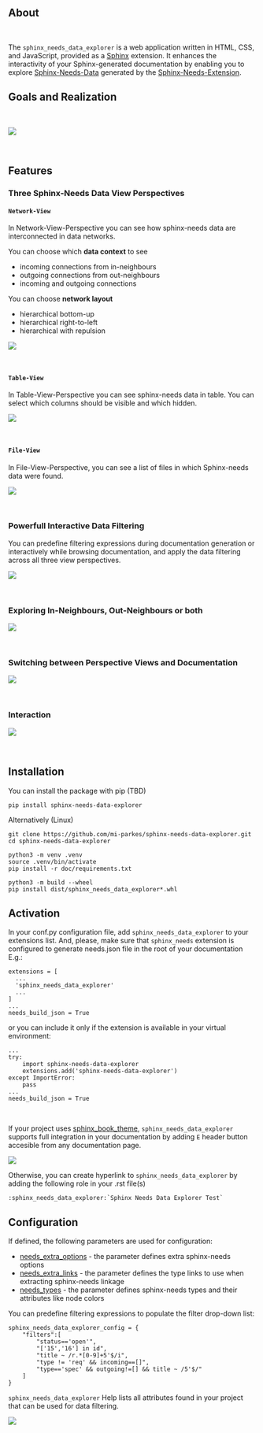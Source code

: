 
## About

<br>

The `sphinx_needs_data_explorer` is a web application written in HTML, CSS, and JavaScript, provided as a [Sphinx](https://www.sphinx-doc.org/en/master/index.html) extension. It enhances the interactivity of your Sphinx-generated documentation by enabling you to explore <a href="needs.json">Sphinx-Needs-Data</a> generated by the [Sphinx-Needs-Extension](https://www.sphinx-needs.com).

## Goals and Realization

<br>

![](doc/source/_static/images/sphinx_needs_data_explorer.svg)

<br>

## Features

### Three Sphinx-Needs Data View Perspectives

#### `Network-View`
In Network-View-Perspective you can see how sphinx-needs data are interconnected in data networks.

You can choose which **data context** to see
- incoming connections from in-neighbours
- outgoing connections from out-neighbours
- incoming and outgoing connections

You can choose **network layout**
- hierarchical bottom-up
- hierarchical right-to-left
- hierarchical with repulsion

![](doc/source/_static/images/network-perspective.jpg)

<br>

#### `Table-View`
In Table-View-Perspective you can see sphinx-needs data in table. You can select which columns should
be visible and which hidden.

![](doc/source/_static/images/table-perspective.jpg)

<br>

#### `File-View`
In File-View-Perspective, you can see a list of files in which Sphinx-needs data were found.

![](doc/source/_static/images/file-perspective.jpg)

<br>

### Powerfull Interactive Data Filtering
You can predefine filtering expressions during documentation generation or interactively while browsing documentation, and apply the data filtering across all three view perspectives.

![](doc/source/_static/images/data-filtering.jpg)

<br>

### Exploring In-Neighbours, Out-Neighbours or both

![](doc/source/_static/images/sh2.jpg)

<br>

### Switching between Perspective Views and Documentation

![](doc/source/_static/images/sh3.jpg)

<br>

### Interaction

![](doc/source/_static/sphinx-needs-data-explorer.gif)

<br>

## Installation

You can install the package with pip (TBD)

    pip install sphinx-needs-data-explorer

Alternatively (Linux)

    git clone https://github.com/mi-parkes/sphinx-needs-data-explorer.git
    cd sphinx-needs-data-explorer
    
    python3 -m venv .venv
    source .venv/bin/activate
    pip install -r doc/requirements.txt
    
    python3 -m build --wheel
    pip install dist/sphinx_needs_data_explorer*.whl

## Activation

In your conf.py configuration file, add `sphinx_needs_data_explorer` to your extensions list. And, please, make sure that `sphinx_needs` extension is configured to generate needs.json file in the root of your documentation E.g.:

    extensions = [
      ...
      'sphinx_needs_data_explorer'
      ...
    ]
    ...
    needs_build_json = True

or you can include it only if the extension is available in your virtual environment:

    ...
    try:
        import sphinx-needs-data-explorer
        extensions.add('sphinx-needs-data-explorer')
    except ImportError:
        pass
    ...
    needs_build_json = True

<br>

If your project uses [sphinx_book_theme](https://github.com/executablebooks/sphinx-book-theme),
`sphinx_needs_data_explorer` supports full integration in your documentation by adding `E` header button accesible from any documentation page.

![](doc/source/_static/images/E-header-button-doc.jpg)

Otherwise, you can create hyperlink to `sphinx_needs_data_explorer` by adding the following role in your .rst file(s)

    :sphinx_needs_data_explorer:`Sphinx Needs Data Explorer Test`

## Configuration

If defined, the following parameters are used for configuration:

* [needs_extra_options](https://sphinx-needs.readthedocs.io/en/latest/configuration.html#needs-extra-options) - the parameter defines extra sphinx-needs options
* [needs_extra_links](https://sphinx-needs.readthedocs.io/en/latest/configuration.html#needs-extra-links) - the parameter defines the type links to use when extracting sphinx-needs linkage
* [needs_types](https://sphinx-needs.readthedocs.io/en/latest/configuration.html#needs-types) - the parameter defines sphinx-needs types and their attributes like node colors

You can predefine filtering expressions to populate the filter drop-down list:

    sphinx_needs_data_explorer_config = {
        "filters":[
            "status=='open'",
            "['15','16'] in id",
            "title ~ /r.*[0-9]+5'$/i",
            "type != 'req' && incoming==[]",
            "type=='spec' && outgoing!=[] && title ~ /5'$/"
        ]
    }

`sphinx_needs_data_explorer` Help lists all attributes found in your project that can be used for data filtering.

![](doc/source/_static/images/help1.jpg)